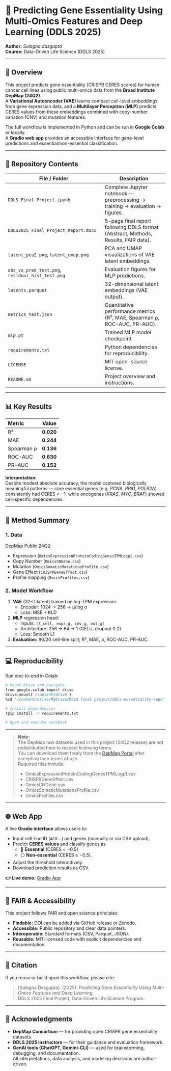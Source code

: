 # 🧬 Predicting Gene Essentiality Using Multi-Omics Features and Deep Learning (DDLS 2025)

**Author:** *Sulagna dasgupta*  
**Course:** Data-Driven Life Science (DDLS 2025) 

---

## 🚀 Overview
This project predicts gene essentiality (CRISPR CERES scores) for human cancer cell lines using public multi-omics data from the **Broad Institute DepMap (24Q2)**.  
A **Variational Autoencoder (VAE)** learns compact cell-level embeddings from gene expression data, and a **Multilayer Perceptron (MLP)** predicts CERES values from these embeddings combined with copy-number variation (CNV) and mutation features.

The full workflow is implemented in Python and can be run in **Google Colab** or locally.  
A **Gradio web app** provides an accessible interface for gene-level predictions and essential/non-essential classification.

---

## 📂 Repository Contents
| File / Folder | Description |
|----------------|-------------|
| `DDLS Final Project.ipynb` | Complete Jupyter notebook — preprocessing → training → evaluation → figures. |
| `DDLS2025_Final_Project_Report.docx` | 5-page final report following DDLS format (Abstract, Methods, Results, FAIR data). |
| `latent_pca2.png`, `latent_umap.png` | PCA and UMAP visualizations of VAE latent embeddings. |
| `obs_vs_pred_test.png`, `residual_hist_test.png` | Evaluation figures for MLP predictions. |
| `latents.parquet` | 32-dimensional latent embeddings (VAE output). |
| `metrics_test.json` | Quantitative performance metrics (R², MAE, Spearman ρ, ROC-AUC, PR-AUC). |
| `mlp.pt` | Trained MLP model checkpoint. |
| `requirements.txt` | Python dependencies for reproducibility. |
| `LICENSE` | MIT open-source license. |
| `README.md` | Project overview and instructions. |

---

## 📊 Key Results
| Metric | Value |
|:--------|:------:|
| R² | **0.020** |
| MAE | **0.244** |
| Spearman ρ | **0.136** |
| ROC-AUC | **0.630** |
| PR-AUC | **0.152** |

**Interpretation:**  
Despite modest absolute accuracy, the model captured biologically meaningful patterns — core essential genes (e.g. *PCNA*, *RPA1*, *POLR2A*) consistently had CERES < −1, while oncogenes (*KRAS*, *MYC*, *BRAF*) showed cell-specific dependencies.

---

## 🧠 Method Summary
### 1. Data
DepMap Public 24Q2:
- Expression (`OmicsExpressionProteinCodingGenesTPMLogp1.csv`)
- Copy Number (`OmicsCNGene.csv`)
- Mutation (`OmicsSomaticMutationsProfile.csv`)
- Gene Effect (`CRISPRGeneEffect.csv`)
- Profile mapping (`OmicsProfiles.csv`)

### 2. Model Workflow
1. **VAE** (32-D latent) trained on log-TPM expression.  
   - Encoder: 1024 → 256 → μ/log σ  
   - Loss: MSE + KLD  
2. **MLP** regression head:  
   - Inputs: `[Z_cell, expr_g, cnv_g, mut_g]`  
   - Architecture: 256 → 64 → 1 (GELU, dropout 0.2)  
   - Loss: Smooth L1  
3. **Evaluation:** 80/20 cell-line split; R², MAE, ρ, ROC-AUC, PR-AUC.

---

## 💻 Reproducibility
Run end-to-end in Colab:

```bash
# Mount Drive and navigate
from google.colab import drive
drive.mount('/content/drive')
%cd "/content/drive/MyDrive/DDLS final project/ddls-essentiality-repo"

# Install dependencies
!pip install -r requirements.txt

# Open and execute notebook
```
---

> **Note:**  
> The DepMap raw datasets used in this project (24Q2 release) are not redistributed here to respect licensing terms.  
> You can download them freely from the [DepMap Portal](https://depmap.org/portal/data_page/) after accepting their terms of use.  
> Required files include:
> - OmicsExpressionProteinCodingGenesTPMLogp1.csv  
> - CRISPRGeneEffect.csv  
> - OmicsCNGene.csv  
> - OmicsSomaticMutationsProfile.csv  
> - OmicsProfiles.csv

---

## 🌐 Web App

A live **Gradio interface** allows users to:

- Input cell-line ID (`ACH-…`) and genes (manually or via CSV upload).  
- Predict **CERES values** and classify genes as  
  - 🧩 **Essential** (CERES < −0.5)  
  - ⚪ **Non-essential** (CERES ≥ −0.5).  
- Adjust the threshold interactively.  
- Download prediction results as CSV.

**👉 Live demo:** [Gradio App](https://ef6d0df6cefa38a8b9.gradio.live/)

---

## 🔁 FAIR & Accessibility

This project follows FAIR and open science principles:

- **Findable:** DOI can be added via GitHub release or Zenodo.  
- **Accessible:** Public repository and clear data pointers.  
- **Interoperable:** Standard formats (CSV, Parquet, JSON).  
- **Reusable:** MIT-licensed code with explicit dependencies and documentation.

---

## 🧾 Citation

If you reuse or build upon this workflow, please cite:

> [Sulagna Dasgupta]. (2025). *Predicting Gene Essentiality Using Multi-Omics Features and Deep Learning.*  
> DDLS 2025 Final Project, Data-Driven Life Science Program.

---

## 🙏 Acknowledgments

- **DepMap Consortium** — for providing open CRISPR gene essentiality datasets.  
- **DDLS 2025 instructors** — for their guidance and evaluation framework.  
- **GenAI tools (ChatGPT, Gemini-CLI)** — used for brainstorming, debugging, and documentation.  
  All interpretations, data analysis, and modeling decisions are author-driven.

